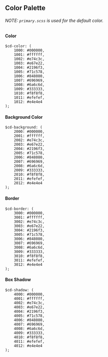 ## Color Palette

###### NOTE: `primary.scss` is used for the default color.

#### Color
```
$cd-color: (
	1000: #000000,
	1001: #ffffff,
	1002: #e74c3c,
	1003: #e67e22,
	1004: #2196f3,
	1005: #71c578,
	1006: #848080,
	1007: #696969,
	1008: #6a6c6d,
	1009: #333333,
	1010: #f8f8f8,
	1011: #efefef,
	1012: #e4e4e4
);
```

#### Background Color
```
$cd-background: (
	2000: #000000,
	2001: #ffffff,
	2002: #e74c3c,
	2003: #e67e22,
	2004: #2196f3,
	2005: #71c578,
	2006: #848080,
	2007: #696969,
	2008: #6a6c6d,
	2009: #333333,
	2010: #f8f8f8,
	2011: #efefef,
	2012: #e4e4e4
);
```

#### Border
```
$cd-border: (
	3000: #000000,
	3001: #ffffff,
	3002: #e74c3c,
	3003: #e67e22,
	3004: #2196f3,
	3005: #71c578,
	3006: #848080,
	3007: #696969,
	3008: #6a6c6d,
	3009: #333333,
	3010: #f8f8f8,
	3011: #efefef,
	3012: #e4e4e4
);
```

#### Box Shadow
```
$cd-shadow: (
	4000: #000000,
	4001: #ffffff,
	4002: #e74c3c,
	4003: #e67e22,
	4004: #2196f3,
	4005: #71c578,
	4006: #848080,
	4007: #696969,
	4008: #6a6c6d,
	4009: #333333,
	4010: #f8f8f8,
	4011: #efefef,
	4012: #e4e4e4
);
```
